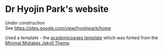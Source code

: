 # Dr Hyojin Park's website
*Under construction*<br>
See https://sites.google.com/view/hyojinpark/home

Used a template - the [academicpages template](https://github.com/academicpages/academicpages.github.io) which was forked from the [Minimal Mistakes Jekyll Theme](https://mmistakes.github.io/minimal-mistakes/).
